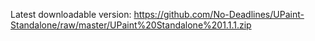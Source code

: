 Latest downloadable version: https://github.com/No-Deadlines/UPaint-Standalone/raw/master/UPaint%20Standalone%201.1.1.zip
